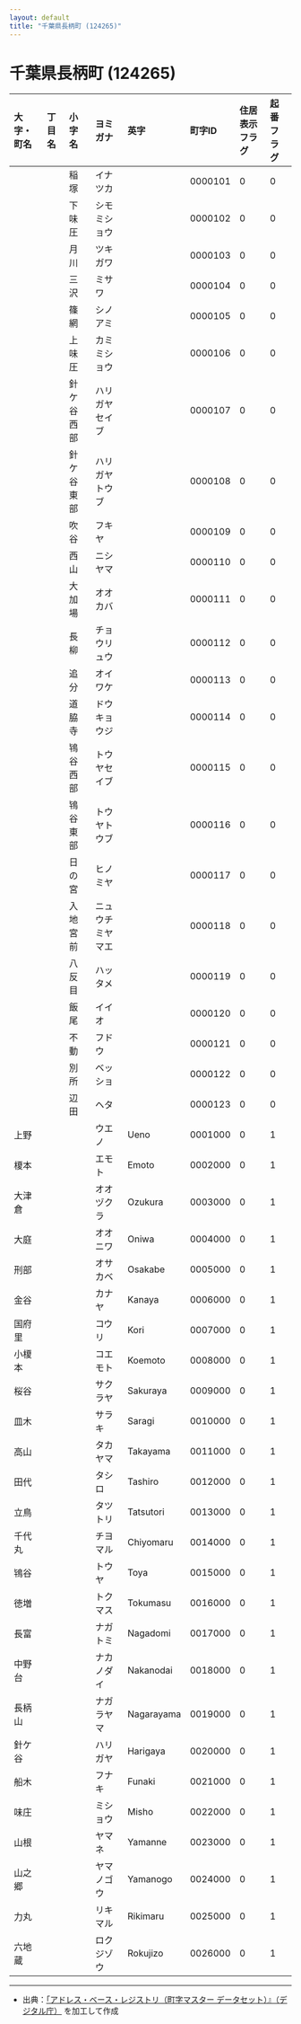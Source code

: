 ```yaml
---
layout: default
title: "千葉県長柄町 (124265)"
---
```


# 千葉県長柄町 (124265)

| 大字・町名 | 丁目名 | 小字名 | ヨミガナ | 英字 | 町字ID | 住居表示フラグ | 起番フラグ |
|:---|:---|:---|:---|:---|:---|:---|:---|
|  |  | 稲塚 | イナツカ |  | 0000101 | 0 | 0 |
|  |  | 下味圧 | シモミショウ |  | 0000102 | 0 | 0 |
|  |  | 月川 | ツキガワ |  | 0000103 | 0 | 0 |
|  |  | 三沢 | ミサワ |  | 0000104 | 0 | 0 |
|  |  | 篠網 | シノアミ |  | 0000105 | 0 | 0 |
|  |  | 上味圧 | カミミショウ |  | 0000106 | 0 | 0 |
|  |  | 針ケ谷西部 | ハリガヤセイブ |  | 0000107 | 0 | 0 |
|  |  | 針ケ谷東部 | ハリガヤトウブ |  | 0000108 | 0 | 0 |
|  |  | 吹谷 | フキヤ |  | 0000109 | 0 | 0 |
|  |  | 西山 | ニシヤマ |  | 0000110 | 0 | 0 |
|  |  | 大加場 | オオカバ |  | 0000111 | 0 | 0 |
|  |  | 長柳 | チョウリュウ |  | 0000112 | 0 | 0 |
|  |  | 追分 | オイワケ |  | 0000113 | 0 | 0 |
|  |  | 道脇寺 | ドウキョウジ |  | 0000114 | 0 | 0 |
|  |  | 鴇谷西部 | トウヤセイブ |  | 0000115 | 0 | 0 |
|  |  | 鴇谷東部 | トウヤトウブ |  | 0000116 | 0 | 0 |
|  |  | 日の宮 | ヒノミヤ |  | 0000117 | 0 | 0 |
|  |  | 入地宮前 | ニュウチミヤマエ |  | 0000118 | 0 | 0 |
|  |  | 八反目 | ハッタメ |  | 0000119 | 0 | 0 |
|  |  | 飯尾 | イイオ |  | 0000120 | 0 | 0 |
|  |  | 不動 | フドウ |  | 0000121 | 0 | 0 |
|  |  | 別所 | ベッショ |  | 0000122 | 0 | 0 |
|  |  | 辺田 | ヘタ |  | 0000123 | 0 | 0 |
| 上野 |  |  | ウエノ | Ueno | 0001000 | 0 | 1 |
| 榎本 |  |  | エモト | Emoto | 0002000 | 0 | 1 |
| 大津倉 |  |  | オオヅクラ | Ozukura | 0003000 | 0 | 1 |
| 大庭 |  |  | オオニワ | Oniwa | 0004000 | 0 | 1 |
| 刑部 |  |  | オサカベ | Osakabe | 0005000 | 0 | 1 |
| 金谷 |  |  | カナヤ | Kanaya | 0006000 | 0 | 1 |
| 国府里 |  |  | コウリ | Kori | 0007000 | 0 | 1 |
| 小榎本 |  |  | コエモト | Koemoto | 0008000 | 0 | 1 |
| 桜谷 |  |  | サクラヤ | Sakuraya | 0009000 | 0 | 1 |
| 皿木 |  |  | サラキ | Saragi | 0010000 | 0 | 1 |
| 高山 |  |  | タカヤマ | Takayama | 0011000 | 0 | 1 |
| 田代 |  |  | タシロ | Tashiro | 0012000 | 0 | 1 |
| 立鳥 |  |  | タツトリ | Tatsutori | 0013000 | 0 | 1 |
| 千代丸 |  |  | チヨマル | Chiyomaru | 0014000 | 0 | 1 |
| 鴇谷 |  |  | トウヤ | Toya | 0015000 | 0 | 1 |
| 徳増 |  |  | トクマス | Tokumasu | 0016000 | 0 | 1 |
| 長富 |  |  | ナガトミ | Nagadomi | 0017000 | 0 | 1 |
| 中野台 |  |  | ナカノダイ | Nakanodai | 0018000 | 0 | 1 |
| 長柄山 |  |  | ナガラヤマ | Nagarayama | 0019000 | 0 | 1 |
| 針ケ谷 |  |  | ハリガヤ | Harigaya | 0020000 | 0 | 1 |
| 船木 |  |  | フナキ | Funaki | 0021000 | 0 | 1 |
| 味庄 |  |  | ミショウ | Misho | 0022000 | 0 | 1 |
| 山根 |  |  | ヤマネ | Yamanne | 0023000 | 0 | 1 |
| 山之郷 |  |  | ヤマノゴウ | Yamanogo | 0024000 | 0 | 1 |
| 力丸 |  |  | リキマル | Rikimaru | 0025000 | 0 | 1 |
| 六地蔵 |  |  | ロクジゾウ | Rokujizo | 0026000 | 0 | 1 |

---

- 出典：[「アドレス・ベース・レジストリ（町字マスター データセット）』（デジタル庁）](https://www.digital.go.jp/policies/base_registry_address/) を加工して作成